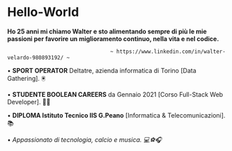 # Hello-World
**Ho 25 anni mi chiamo Walter e sto alimentando sempre di più le mie passioni per favorire un miglioramento continuo, nella vita e nel codice.**

                                     ~ https://www.linkedin.com/in/walter-velardo-980893192/ ~


• **SPORT OPERATOR** Deltatre, azienda informatica di Torino [Data Gathering]. 🖲️

• **STUDENTE BOOLEAN CAREERS** da Gennaio 2021 [Corso Full-Stack Web Developer]. 👨‍💻

• **DIPLOMA Istituto Tecnico IIS G.Peano** [Informatica & Telecomunicazioni]. 📚


• *Appassionato di tecnologia, calcio e musica. 💻⚽🎧*

